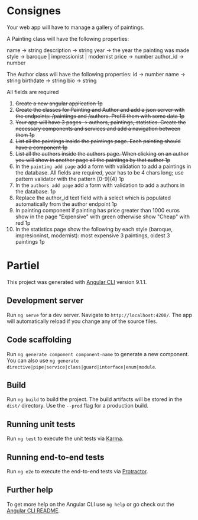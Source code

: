 # Consignes

Your web app will have to manage a gallery of paintings.

A Painting class will have the following properties:

name -> string
description -> string
year -> the year the painting was made
style -> baroque | impressionist | modernist
price -> number 
author_id -> number

The Author class will have the following properties:
id -> number
name -> string
birthdate -> string
bio -> string

All fields are required



1. ~~Create a new angular application 1p~~
2. ~~Create the classes for Painting and Author and add a json server with the endpoints: /paintings and /authors. Prefill them with some data 1p~~
3. ~~Your app will have 3 pages -> authors, paintings, statistics.
 Create the necessary components and services and add a navigation between them 1p~~
4. ~~List all the paintings inside the paintings page. Each painting should have a component 1p~~
5. ~~List all the authors inside the authors page. When clicking on an author you will show in another page all the paintings by that author 1p~~
6. In the `painting add page` add a form with validation to add a paintings in the database.
All fields are required, year has to be 4 chars long; use pattern validator with the pattern [0-9]{4} 1p 
7. In the `authors add page` add a form with validation to add a authors in the database. 1p
8. Replace the author_id text field with a select which is populated automatically from the author endpoint 1p
9. In painting component if painting has price greater than 1000 euros show in the page "Expensive" with green otherwise show "Cheap" with red 1p
10. In the statistics page show the following by each style (baroque, impresioninst, modernist): most expensive 3 paintings, oldest 3 paintings 1p

# Partiel

This project was generated with [Angular CLI](https://github.com/angular/angular-cli) version 9.1.1.

## Development server

Run `ng serve` for a dev server. Navigate to `http://localhost:4200/`. The app will automatically reload if you change any of the source files.

## Code scaffolding

Run `ng generate component component-name` to generate a new component. You can also use `ng generate directive|pipe|service|class|guard|interface|enum|module`.

## Build

Run `ng build` to build the project. The build artifacts will be stored in the `dist/` directory. Use the `--prod` flag for a production build.

## Running unit tests

Run `ng test` to execute the unit tests via [Karma](https://karma-runner.github.io).

## Running end-to-end tests

Run `ng e2e` to execute the end-to-end tests via [Protractor](http://www.protractortest.org/).

## Further help

To get more help on the Angular CLI use `ng help` or go check out the [Angular CLI README](https://github.com/angular/angular-cli/blob/master/README.md).
